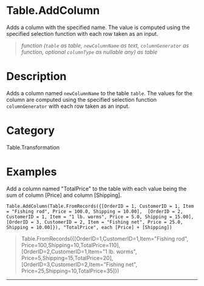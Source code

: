 ﻿# Table.AddColumn
Adds a column with the specified name. The value is computed using the specified selection function with each row taken as an input.
> _function (<code>table</code> as table, <code>newColumnName</code> as text, <code>columnGenerator</code> as function, optional <code>columnType</code> as nullable any) as table_
# Description 
Adds a column named <code>newColumnName</code> to the table <code>table</code>. The values for the column are computed using the specified selection function <code>columnGenerator</code> with each row taken as an input.
# Category 
Table.Transformation
# Examples 
Add a column named "TotalPrice" to the table with each value being the sum of column [Price] and column [Shipping].
```
Table.AddColumn(Table.FromRecords({[OrderID = 1, CustomerID = 1, Item = "Fishing rod", Price = 100.0, Shipping = 10.00],  [OrderID = 2, CustomerID = 1, Item = "1 lb. worms", Price = 5.0, Shipping = 15.00],  [OrderID = 3, CustomerID = 2, Item = "Fishing net", Price = 25.0, Shipping = 10.00]}), "TotalPrice", each [Price] + [Shipping])
```
> Table.FromRecords({[OrderID=1,CustomerID=1,Item="Fishing rod", Price=100,Shipping=10,TotalPrice=110],[OrderID=2,CustomerID=1,Item="1 lb. worms", Price=5,Shipping=15,TotalPrice=20],[OrderID=3,CustomerID=2,Item="Fishing net", Price=25,Shipping=10,TotalPrice=35]})
***
